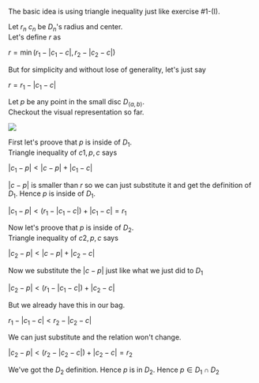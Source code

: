The basic idea is using triangle inequality just like exercise #1-(I).

Let $r_n$ $c_n$ be $D_n$'s radius and center.  
Let's define $r$ as

$r=\min \left( r_{1}-\left| c_{1}-c\right| ,r_{2}-\left| c_{2}-c\right| \right)$

But for simplicity and without lose of generality, let's just say

$r=r_{1}-\left| c_{1}-c\right|$

Let $p$ be any point in the small disc $D_{\langle a,b \rangle}$.  
Checkout the visual representation so far.

![](assets/IMG_CE178B00DC15-1.jpeg)

First let's proove that $p$ is inside of $D_1$.  
Triangle inequality of $c1, p, c$ says

$\left| c_{1}-p\right|  <\left| c-p\right| +\left| c_{1}-c\right|$

$\left| c-p\right|$ is smaller than $r$ so we can just substitute it and get the definition of $D_1$. Hence $p$ is inside of $D_1$.

$\left| c_{1}-p\right|  <\left( r_{1}-\left| c_{1}-c\right| \right) +\left| c_{1}-c\right| =r_{1}$

Now let's proove that $p$ is inside of $D_2$.  
Triangle inequality of $c2, p, c$ says  

$\left| c_{2}-p\right|  <\left| c-p\right| +\left| c_{2}-c\right|$

Now we substitute the $\left| c-p\right|$ just like what we just did to $D_1$

$\left| c_{2}-p\right|  <\left( r_{1}-\left| c_{1}-c\right| \right) +\left| c_{2}-c\right|$

But we already have this in our bag.

$r_{1}-\left| c_{1}-c\right|  <r_{2}-\left| c_{2}-c\right|$

We can just substitute and the relation won't change.

$\left| c_{2}-p\right|  <\left( r_{2}-\left| c_{2}-c\right| \right) +\left| c_{2}-c\right| =r_{2}$

We've got the $D_2$ definition. Hence $p$ is in $D_2$. Hence $p \in D_1 \cap D_2$